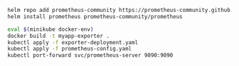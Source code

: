```bash helm repo add grafana https://grafana.github.io/helm-charts
helm repo add prometheus-community https://prometheus-community.github.io/helm-charts
helm install prometheus prometheus-community/prometheus

eval $(minikube docker-env)
docker build -t myapp-exporter .
kubectl apply -f exporter-deployment.yaml
kubectl apply -f prometheus-config.yaml
kubectl port-forward svc/prometheus-server 9090:9090
```
